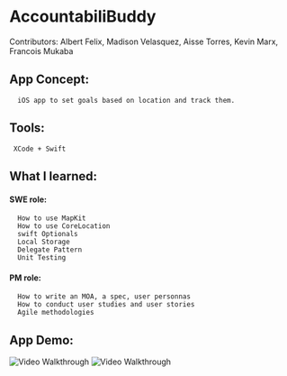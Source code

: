 # AccountabiliBuddy

Contributors: Albert Felix, Madison Velasquez, Aisse Torres, Kevin Marx, Francois Mukaba

## App Concept: 

      iOS app to set goals based on location and track them.

## Tools: 
     
     XCode + Swift

## What I learned: 
    
 #### SWE role:
      How to use MapKit
      How to use CoreLocation
      swift Optionals
      Local Storage
      Delegate Pattern
      Unit Testing
      
 #### PM role:   
      How to write an MOA, a spec, user personnas
      How to conduct user studies and user stories
      Agile methodologies
     
      
## App Demo:
<img src='https://i.imgur.com/vDP9X5V.gif' title='Video Walkthrough' width='' alt='Video Walkthrough' />

<img src='https://drive.google.com/open?id=1HcnIjSWqsoy1p_ZYqIA66eKIa0CK14kJ' title='Video Walkthrough' width='' alt='Video Walkthrough' />
